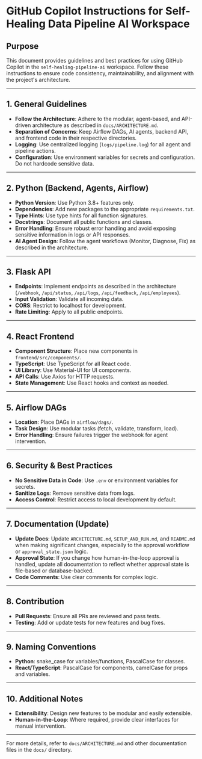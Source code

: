 # GitHub Copilot Instructions for Self-Healing Data Pipeline AI Workspace

## Purpose
This document provides guidelines and best practices for using GitHub Copilot in the `self-healing-pipeline-ai` workspace. Follow these instructions to ensure code consistency, maintainability, and alignment with the project's architecture.

---

## 1. General Guidelines
- **Follow the Architecture**: Adhere to the modular, agent-based, and API-driven architecture as described in `docs/ARCHITECTURE.md`.
- **Separation of Concerns**: Keep Airflow DAGs, AI agents, backend API, and frontend code in their respective directories.
- **Logging**: Use centralized logging (`logs/pipeline.log`) for all agent and pipeline actions.
- **Configuration**: Use environment variables for secrets and configuration. Do not hardcode sensitive data.

---

## 2. Python (Backend, Agents, Airflow)
- **Python Version**: Use Python 3.8+ features only.
- **Dependencies**: Add new packages to the appropriate `requirements.txt`.
- **Type Hints**: Use type hints for all function signatures.
- **Docstrings**: Document all public functions and classes.
- **Error Handling**: Ensure robust error handling and avoid exposing sensitive information in logs or API responses.
- **AI Agent Design**: Follow the agent workflows (Monitor, Diagnose, Fix) as described in the architecture.

---

## 3. Flask API
- **Endpoints**: Implement endpoints as described in the architecture (`/webhook`, `/api/status`, `/api/logs`, `/api/feedback`, `/api/employees`).
- **Input Validation**: Validate all incoming data.
- **CORS**: Restrict to localhost for development.
- **Rate Limiting**: Apply to all public endpoints.

---

## 4. React Frontend
- **Component Structure**: Place new components in `frontend/src/components/`.
- **TypeScript**: Use TypeScript for all React code.
- **UI Library**: Use Material-UI for UI components.
- **API Calls**: Use Axios for HTTP requests.
- **State Management**: Use React hooks and context as needed.

---

## 5. Airflow DAGs
- **Location**: Place DAGs in `airflow/dags/`.
- **Task Design**: Use modular tasks (fetch, validate, transform, load).
- **Error Handling**: Ensure failures trigger the webhook for agent intervention.

---

## 6. Security & Best Practices
- **No Sensitive Data in Code**: Use `.env` or environment variables for secrets.
- **Sanitize Logs**: Remove sensitive data from logs.
- **Access Control**: Restrict access to local development by default.

---

## 7. Documentation (Update)
- **Update Docs**: Update `ARCHITECTURE.md`, `SETUP_AND_RUN.md`, and `README.md` when making significant changes, especially to the approval workflow or `approval_state.json` logic.
- **Approval State**: If you change how human-in-the-loop approval is handled, update all documentation to reflect whether approval state is file-based or database-backed.
- **Code Comments**: Use clear comments for complex logic.

---

## 8. Contribution
- **Pull Requests**: Ensure all PRs are reviewed and pass tests.
- **Testing**: Add or update tests for new features and bug fixes.

---

## 9. Naming Conventions
- **Python**: snake_case for variables/functions, PascalCase for classes.
- **React/TypeScript**: PascalCase for components, camelCase for props and variables.

---

## 10. Additional Notes
- **Extensibility**: Design new features to be modular and easily extensible.
- **Human-in-the-Loop**: Where required, provide clear interfaces for manual intervention.

---

For more details, refer to `docs/ARCHITECTURE.md` and other documentation files in the `docs/` directory.
